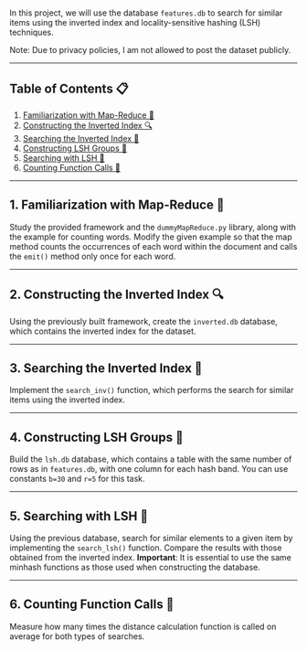 # 

In this project, we will use the database `features.db` to search for similar items using the inverted index and locality-sensitive hashing (LSH) techniques.

Note: Due to privacy policies, I am not allowed to post the dataset publicly.

---

## Table of Contents 📋
1. [Familiarization with Map-Reduce 🔄](#1-familiarization-with-map-reduce)
2. [Constructing the Inverted Index 🔍](#2-constructing-the-inverted-index)
3. [Searching the Inverted Index 🔎](#3-searching-the-inverted-index)
4. [Constructing LSH Groups 🧩](#4-constructing-lsh-groups)
5. [Searching with LSH 🔑](#5-searching-with-lsh)
6. [Counting Function Calls 🧮](#6-counting-function-calls)

---

## 1. Familiarization with Map-Reduce 🔄

Study the provided framework and the `dummyMapReduce.py` library, along with the example for counting words. Modify the given example so that the map method counts the occurrences of each word within the document and calls the `emit()` method only once for each word.

---

## 2. Constructing the Inverted Index 🔍

Using the previously built framework, create the `inverted.db` database, which contains the inverted index for the dataset.

---

## 3. Searching the Inverted Index 🔎

Implement the `search_inv()` function, which performs the search for similar items using the inverted index.

---

## 4. Constructing LSH Groups 🧩

Build the `lsh.db` database, which contains a table with the same number of rows as in `features.db`, with one column for each hash band. You can use constants `b=30` and `r=5` for this task.

---

## 5. Searching with LSH 🔑

Using the previous database, search for similar elements to a given item by implementing the `search_lsh()` function. Compare the results with those obtained from the inverted index. **Important**: It is essential to use the same minhash functions as those used when constructing the database.

---

## 6. Counting Function Calls 🧮

Measure how many times the distance calculation function is called on average for both types of searches.

